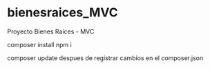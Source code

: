 # bienesraices_MVC
Proyecto Bienes Raíces - MVC 


composer install
npm i

composer update despues de registrar cambios en el composer.json